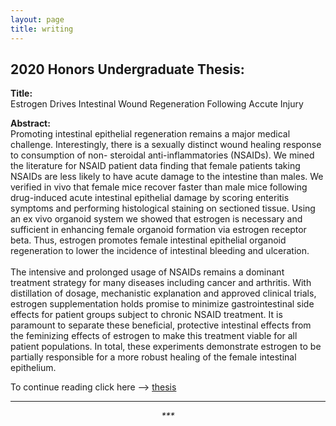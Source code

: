 ```yaml
---
layout: page
title: writing
---
```


## 2020 Honors Undergraduate Thesis: 
**Title:**<br>
Estrogen Drives Intestinal Wound Regeneration Following Accute Injury

**Abstract:**<br> 
Promoting intestinal epithelial regeneration remains a major medical challenge. Interestingly, there is a sexually distinct wound healing response to consumption of non- steroidal anti-inflammatories (NSAIDs). We mined the literature for NSAID patient data finding that female patients taking NSAIDs are less likely to have acute damage to the intestine than males. We verified in vivo that female mice recover faster than male mice following drug-induced acute intestinal epithelial damage by scoring enteritis symptoms and performing histological staining on sectioned tissue. Using an ex vivo organoid system we showed that estrogen is necessary and sufficient in enhancing female organoid formation via estrogen receptor beta. Thus, estrogen promotes female intestinal epithelial organoid regeneration to lower the incidence of intestinal bleeding and ulceration.
<br><br>The intensive and prolonged usage of NSAIDs remains a dominant treatment strategy for many diseases including cancer and arthritis. With distillation of dosage, mechanistic explanation and approved clinical trials, estrogen supplementation holds promise to minimize gastrointestinal side effects for patient groups subject to chronic NSAID treatment. It is paramount to separate these beneficial, protective intestinal effects from the feminizing effects of estrogen to make this treatment viable for all patient populations. In total, these experiments demonstrate estrogen to be partially responsible for a more robust healing of the female intestinal epithelium.

To continue reading click here --> [thesis](https://github.com/greglee1905/personalpage/blob/gh-pages/undergrad_thesis_2020.pdf)

<hr>

<div style="text-align:center;">
    <p style="font-style: italic;"> *** </p>
</div>